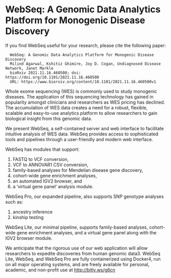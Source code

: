 # WebSeq: A Genomic Data Analytics Platform for Monogenic Disease Discovery

If you find WebSeq useful for your research, please cite the following paper: <br>
```
  WebSeq: A Genomic Data Analytics Platform for Monogenic Disease Discovery 
  Milind Agarwal, Kshitiz Ghimire, Joy D. Cogan, Undiagnosed Disease Network, Janet Markle 
  bioRxiv 2021.11.16.460500; doi: https://doi.org/10.1101/2021.11.16.460500 
  URL: https://www.biorxiv.org/content/10.1101/2021.11.16.460500v1 
```

Whole exome sequencing (WES) is commonly used to study monogenic diseases. The application of this sequencing technology has gained in popularity amongst clinicians and researchers as WES pricing has declined. The accumulation of WES data creates a need for a robust, flexible, scalable and easy-to-use analytics platform to allow researchers to gain biological insight from this genomic data. <br>

We present WebSeq, a self-contained server and web interface to facilitate intuitive analysis of WES data. WebSeq provides access to sophisticated tools and pipelines through a user-friendly and modern web interface. <br>

WebSeq has modules that support:<br>
  1. FASTQ to VCF conversion, <br>
  2. VCF to ANNOVAR1 CSV conversion, <br>
  3. family-based analyses for Mendelian disease gene discovery, <br>
  4. cohort-wide gene enrichment analyses, <br>
  5. an automated IGV2 browser, and <br>
  6. a ‘virtual gene panel’ analysis module. <br>
  
WebSeq Pro, our expanded pipeline, also supports SNP genotype analyses such as:<br>
  1. ancestry inference <br>
  2. kinship testing <br>
  
WebSeq Lite, our minimal pipeline, supports family-based analyses, cohort-wide gene enrichment analyses, and a virtual gene panel along with the IGV2 browser module. <br>

We anticipate that the rigorous use of our web application will allow researchers to expedite discoveries from human genomic data3. WebSeq Lite, WebSeq, and WebSeq Pro are fully containerized using Docker4, run on all major operating systems, and are freely available for personal, academic, and non-profit use at http://bitly.ws/g6cn <br>

